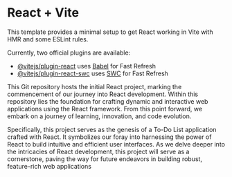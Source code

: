 # React + Vite

This template provides a minimal setup to get React working in Vite with HMR and some ESLint rules.

Currently, two official plugins are available:

- [@vitejs/plugin-react](https://github.com/vitejs/vite-plugin-react/blob/main/packages/plugin-react/README.md) uses [Babel](https://babeljs.io/) for Fast Refresh
- [@vitejs/plugin-react-swc](https://github.com/vitejs/vite-plugin-react-swc) uses [SWC](https://swc.rs/) for Fast Refresh

This Git repository hosts the initial React project, marking the commencement of our journey into React development. Within this repository lies the foundation for crafting dynamic and interactive web applications using the React framework. From this point forward, we embark on a journey of learning, innovation, and code evolution.

Specifically, this project serves as the genesis of a To-Do List application crafted with React. It symbolizes our foray into harnessing the power of React to build intuitive and efficient user interfaces. As we delve deeper into the intricacies of React development, this project will serve as a cornerstone, paving the way for future endeavors in building robust, feature-rich web applications
